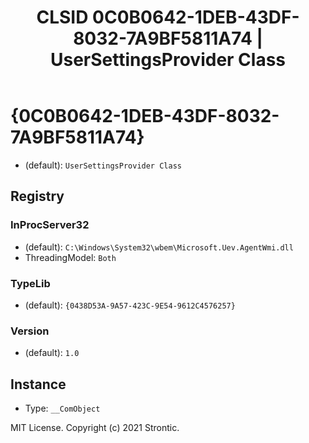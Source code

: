 ﻿---
title: "CLSID 0C0B0642-1DEB-43DF-8032-7A9BF5811A74 | UserSettingsProvider Class"
excerpt: What is COM-Object CLSID 0C0B0642-1DEB-43DF-8032-7A9BF5811A74?
---

# {0C0B0642-1DEB-43DF-8032-7A9BF5811A74}

* (default): `UserSettingsProvider Class`

## Registry


### InProcServer32

* (default): `C:\Windows\System32\wbem\Microsoft.Uev.AgentWmi.dll`
* ThreadingModel: `Both`

### TypeLib

* (default): `{0438D53A-9A57-423C-9E54-9612C4576257}`

### Version

* (default): `1.0`

## Instance

* Type: `__ComObject`

MIT License. Copyright (c) 2021 Strontic.


